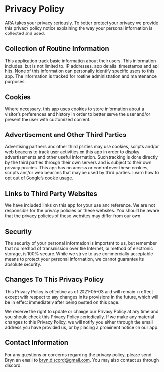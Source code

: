 # Privacy Policy

ARA takes your privacy seriously. To better protect your privacy we provide this privacy policy notice explaining the way your personal information is collected and used.

## Collection of Routine Information

This application track basic information about their users. This information includes, but is not limited to, IP addresses, app details, timestamps and api hits. None of this information can personally identify specific users to this app. The information is tracked for routine administration and maintenance purposes.

## Cookies

Where necessary, this app uses cookies to store information about a visitor’s preferences and history in order to better serve the user and/or present the user with customized content.

## Advertisement and Other Third Parties

Advertising partners and other third parties may use cookies, scripts and/or web beacons to track user activities on this app in order to display advertisements and other useful information. Such tracking is done directly by the third parties through their own servers and is subject to their own privacy policies. This app has no access or control over these cookies, scripts and/or web beacons that may be used by third parties. Learn how to [opt out of Google’s cookie usage](http://www.google.com/privacy_ads.html).

## Links to Third Party Websites

We have included links on this app for your use and reference. We are not responsible for the privacy policies on these websites. You should be aware that the privacy policies of these websites may differ from our own.

## Security

The security of your personal information is important to us, but remember that no method of transmission over the Internet, or method of electronic storage, is 100% secure. While we strive to use commercially acceptable means to protect your personal information, we cannot guarantee its absolute security.

## Changes To This Privacy Policy

This Privacy Policy is effective as of 2021-05-03 and will remain in effect except with respect to any changes in its provisions in the future, which will be in effect immediately after being posted on this page.

We reserve the right to update or change our Privacy Policy at any time and you should check this Privacy Policy periodically. If we make any material changes to this Privacy Policy, we will notify you either through the email address you have provided us, or by placing a prominent notice on our app.

## Contact Information

For any questions or concerns regarding the privacy policy, please send Bryn an email to bryn.discord@gmail.com. You may also contact us through discord.
